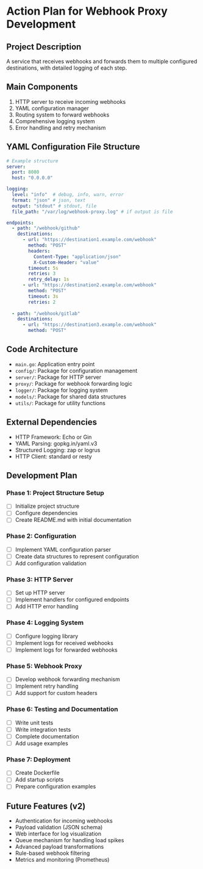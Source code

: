 # Action Plan for Webhook Proxy Development

## Project Description
A service that receives webhooks and forwards them to multiple configured destinations, with detailed logging of each step.

## Main Components
1. HTTP server to receive incoming webhooks
2. YAML configuration manager
3. Routing system to forward webhooks
4. Comprehensive logging system
5. Error handling and retry mechanism

## YAML Configuration File Structure
```yaml
# Example structure
server:
  port: 8080
  host: "0.0.0.0"

logging:
  level: "info"  # debug, info, warn, error
  format: "json" # json, text
  output: "stdout" # stdout, file
  file_path: "/var/log/webhook-proxy.log" # if output is file

endpoints:
  - path: "/webhook/github"
    destinations:
      - url: "https://destination1.example.com/webhook"
        method: "POST"
        headers:
          Content-Type: "application/json"
          X-Custom-Header: "value"
        timeout: 5s
        retries: 3
        retry_delay: 1s
      - url: "https://destination2.example.com/webhook"
        method: "POST"
        timeout: 3s
        retries: 2
  
  - path: "/webhook/gitlab"
    destinations:
      - url: "https://destination3.example.com/webhook"
        method: "POST"
```

## Code Architecture
- `main.go`: Application entry point
- `config/`: Package for configuration management
- `server/`: Package for HTTP server
- `proxy/`: Package for webhook forwarding logic
- `logger/`: Package for logging system
- `models/`: Package for shared data structures
- `utils/`: Package for utility functions

## External Dependencies
- HTTP Framework: Echo or Gin
- YAML Parsing: gopkg.in/yaml.v3
- Structured Logging: zap or logrus
- HTTP Client: standard or resty

## Development Plan

### Phase 1: Project Structure Setup
- [ ] Initialize project structure
- [ ] Configure dependencies
- [ ] Create README.md with initial documentation

### Phase 2: Configuration
- [ ] Implement YAML configuration parser
- [ ] Create data structures to represent configuration
- [ ] Add configuration validation

### Phase 3: HTTP Server
- [ ] Set up HTTP server
- [ ] Implement handlers for configured endpoints
- [ ] Add HTTP error handling

### Phase 4: Logging System
- [ ] Configure logging library
- [ ] Implement logs for received webhooks
- [ ] Implement logs for forwarded webhooks

### Phase 5: Webhook Proxy
- [ ] Develop webhook forwarding mechanism
- [ ] Implement retry handling
- [ ] Add support for custom headers

### Phase 6: Testing and Documentation
- [ ] Write unit tests
- [ ] Write integration tests
- [ ] Complete documentation
- [ ] Add usage examples

### Phase 7: Deployment
- [ ] Create Dockerfile
- [ ] Add startup scripts
- [ ] Prepare configuration examples

## Future Features (v2)
- Authentication for incoming webhooks
- Payload validation (JSON schema)
- Web interface for log visualization
- Queue mechanism for handling load spikes
- Advanced payload transformations
- Rule-based webhook filtering
- Metrics and monitoring (Prometheus) 
